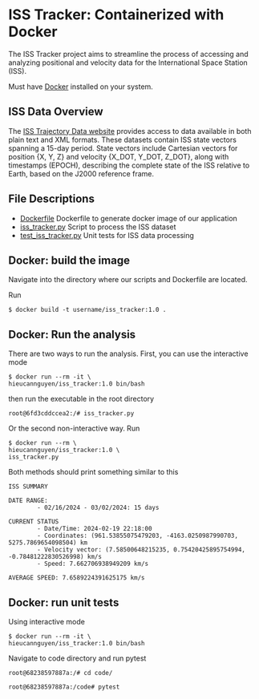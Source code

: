 # ISS Tracker: Containerized with Docker
The ISS Tracker project aims to streamline the process of accessing and analyzing positional and velocity data for the International Space Station (ISS).

Must have [Docker](https://docs.docker.com/get-docker/) installed on your system.

## ISS Data Overview
The [ISS Trajectory Data website](https://spotthestation.nasa.gov/trajectory_data.cfm) provides access to data available in both plain text and XML formats. These datasets contain ISS state vectors spanning a 15-day period. State vectors include Cartesian vectors for position {X, Y, Z} and velocity {X_DOT, Y_DOT, Z_DOT}, along with timestamps (EPOCH), describing the complete state of the ISS relative to Earth, based on the J2000 reference frame.

## File Descriptions
- [Dockerfile](Dockerfile) Dockerfile to generate docker image of our application
- [iss_tracker.py](iss_tracker.py) Script to process the ISS dataset
- [test_iss_tracker.py](test_iss_tracker.py) Unit tests for ISS data processing

## Docker: build the image
Navigate into the directory where our scripts and Dockerfile are located.

Run 
```
$ docker build -t username/iss_tracker:1.0 .
```

## Docker: Run the analysis
There are two ways to run the analysis. First, you can use the interactive mode
~~~
$ docker run --rm -it \
hieucannguyen/iss_tracker:1.0 bin/bash
~~~
then run the executable in the root directory
~~~
root@6fd3cddccea2:/# iss_tracker.py
~~~

Or the second non-interactive way. Run
~~~
$ docker run --rm \
hieucannguyen/iss_tracker:1.0 \
iss_tracker.py
~~~

Both methods should print something similar to this
~~~
ISS SUMMARY

DATE RANGE:
        - 02/16/2024 - 03/02/2024: 15 days

CURRENT STATUS
        - Date/Time: 2024-02-19 22:18:00
        - Coordinates: (961.53855075479203, -4163.0250987990703, 5275.7869654098504) km
        - Velocity vector: (7.58500648215235, 0.75420425895754994, -0.78481222830526998) km/s
        - Speed: 7.662706938949209 km/s

AVERAGE SPEED: 7.6589224391625175 km/s
~~~

## Docker: run unit tests
Using interactive mode
~~~
$ docker run --rm -it \
hieucannguyen/iss_tracker:1.0 bin/bash
~~~

Navigate to code directory and run pytest
~~~
root@68238597887a:/# cd code/
~~~
~~~
root@68238597887a:/code# pytest
~~~
